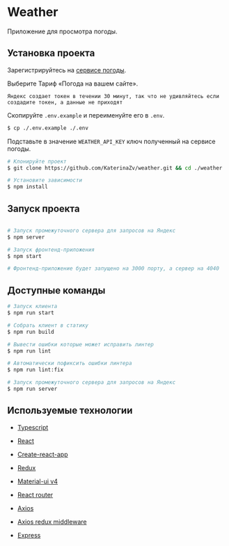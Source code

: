 # Weather

Приложение для просмотра погоды.

## Установка проекта

Зарегистрируйтесь на [сервисе погоды](https://yandex.ru/dev/weather/).

Выберите Тариф «Погода на вашем сайте».

`Яндекс создает токен в течении 30 минут, так что не удивляйтесь если создадите токен, а данные не приходят`

Скопируйте `.env.example` и переименуйте его в `.env`.

```bash
$ cp ./.env.example ./.env
```

Подставьте в значение `WEATHER_API_KEY` ключ полученный на сервисе погоды.

```bash
# Клонируйте проект
$ git clone https://github.com/KaterinaZv/weather.git && cd ./weather

# Установите зависимости
$ npm install
```

## Запуск проекта

```bash

# Запуск промежуточного сервера для запросов на Яндекс
$ npm server

# Запуск фронтенд-приложения
$ npm start

# Фронтенд-приложение будет запущено на 3000 порту, а сервер на 4040
```

## Доступные команды

```bash
# Запуск клиента
$ npm run start

# Собрать клиент в статику
$ npm run build

# Вывести ошибки которые может исправить линтер 
$ npm run lint

# Автоматически пофиксить ошибки линтера
$ npm run lint:fix

# Запуск промежуточного сервера для запросов на Яндекс
$ npm run server
```

## Используемые технологии

- [Typescript](https://www.typescriptlang.org/)
- [React](https://ru.reactjs.org/)
- [Create-react-app](https://create-react-app.dev/)
- [Redux](https://redux.js.org/)
- [Material-ui v4](https://material-ui.com/)
- [React router](https://reactrouter.com/)
- [Axios](https://axios-http.com/)
- [Axios redux middleware](https://github.com/svrcekmichal/redux-axios-middleware)

- [Express](https://expressjs.com/ru/)
